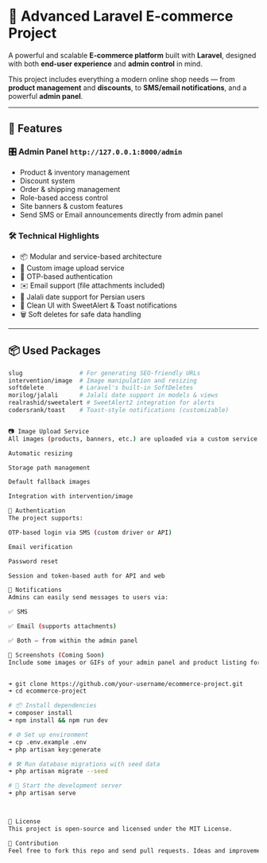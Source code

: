 
# 🛒 Advanced Laravel E-commerce Project

A powerful and scalable **E-commerce platform** built with **Laravel**, designed with both **end-user experience** and **admin control** in mind.

This project includes everything a modern online shop needs — from **product management** and **discounts**, to **SMS/email notifications**, and a powerful **admin panel**.

---

## 🚀 Features

### 🎛 Admin Panel `http://127.0.0.1:8000/admin`

- Product & inventory management
- Discount system
- Order & shipping management
- Role-based access control
- Site banners & custom features
- Send SMS or Email announcements directly from admin panel

### 🛠 Technical Highlights

- 📦 Modular and service-based architecture
- 📁 Custom image upload service
- 🔐 OTP-based authentication
- ✉️ Email support (file attachments included)
- 📆 Jalali date support for Persian users
- 🎨 Clean UI with SweetAlert & Toast notifications
- 🗑 Soft deletes for safe data handling

---

## 📦 Used Packages

```bash
slug                # For generating SEO-friendly URLs
intervention/image  # Image manipulation and resizing
softdelete          # Laravel's built-in SoftDeletes
morilog/jalali      # Jalali date support in models & views
realrashid/sweetalert # SweetAlert2 integration for alerts
codersrank/toast    # Toast-style notifications (customizable)


📷 Image Upload Service
All images (products, banners, etc.) are uploaded via a custom service that handles:

Automatic resizing

Storage path management

Default fallback images

Integration with intervention/image

🔐 Authentication
The project supports:

OTP-based login via SMS (custom driver or API)

Email verification

Password reset

Session and token-based auth for API and web

📩 Notifications
Admins can easily send messages to users via:

✅ SMS

✅ Email (supports attachments)

✅ Both — from within the admin panel

📸 Screenshots (Coming Soon)
Include some images or GIFs of your admin panel and product listing for more impact.


➜ git clone https://github.com/your-username/ecommerce-project.git
➜ cd ecommerce-project

# 📦 Install dependencies
➜ composer install
➜ npm install && npm run dev

# ⚙️ Set up environment
➜ cp .env.example .env
➜ php artisan key:generate

# 🛠 Run database migrations with seed data
➜ php artisan migrate --seed

# 🚀 Start the development server
➜ php artisan serve



📝 License
This project is open-source and licensed under the MIT License.

💬 Contribution
Feel free to fork this repo and send pull requests. Ideas and improvements are always welcome!




